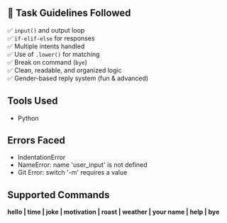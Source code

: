 ## 📜 Task Guidelines Followed

✅ `input()` and output loop  
✅ `if-elif-else` for responses  
✅ Multiple intents handled  
✅ Use of `.lower()` for matching  
✅ Break on command (`bye`)  
✅ Clean, readable, and organized logic  
✅ Gender-based reply system (fun & advanced)  

## Tools Used
- Python

## Errors Faced
- IndentationError
- NameError: name 'user_input' is not defined
- Git Error: switch '-m' requires a value

## Supported Commands
 **hello | time | joke | motivation | roast | weather | your name | help | bye**
